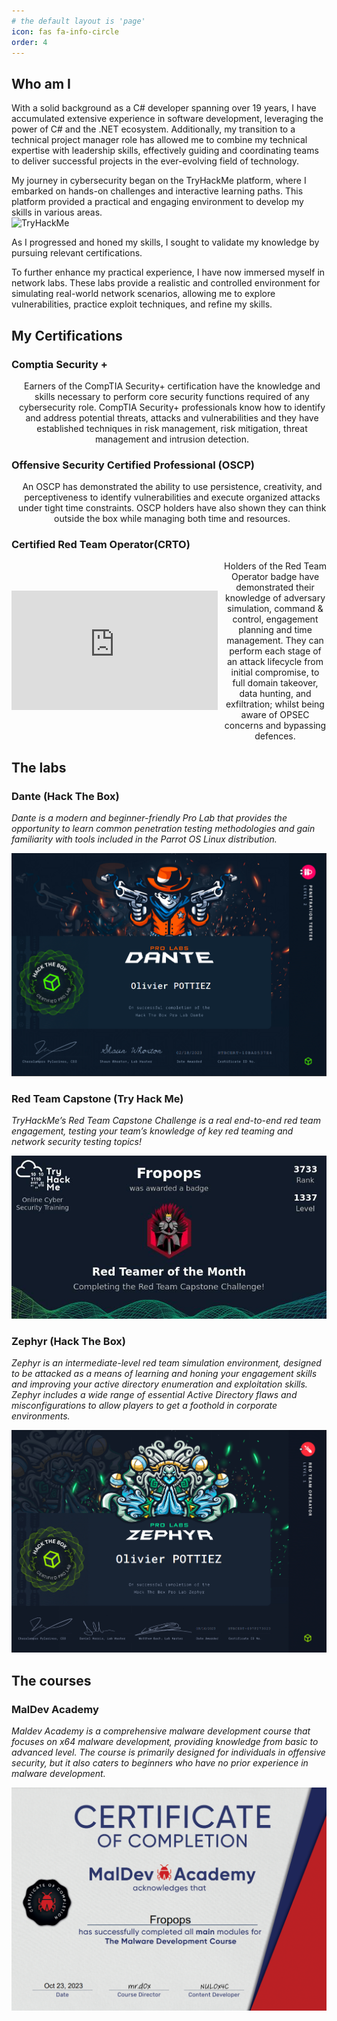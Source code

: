 ```yaml
---
# the default layout is 'page'
icon: fas fa-info-circle
order: 4
---
```


## Who am I

With a solid background as a C# developer spanning over 19 years, I have accumulated extensive experience in software development, leveraging the power of C# and the .NET ecosystem. Additionally, my transition to a technical project manager role has allowed me to combine my technical expertise with leadership skills, effectively guiding and coordinating teams to deliver successful projects in the ever-evolving field of technology.

My journey in cybersecurity began on the TryHackMe platform, where I embarked on hands-on challenges and interactive learning paths. This platform provided a practical and engaging environment to develop my skills in various areas.<br/>
<img src="https://tryhackme-badges.s3.amazonaws.com/Fropops.png" alt="TryHackMe">

As I progressed and honed my skills, I sought to validate my knowledge by pursuing relevant certifications. 

To further enhance my practical experience, I have now immersed myself in network labs. These labs provide a realistic and controlled environment for simulating real-world network scenarios, allowing me to explore vulnerabilities, practice exploit techniques, and refine my skills. 

## My Certifications
### Comptia Security +

<div class="container" align="center" style="display: flex; align-items: center">
    <div>
        <div data-iframe-width="150" data-iframe-height="270" data-share-badge-id="7955b983-1cdd-4ad5-9f80-5db4ea708248" data-share-badge-host="https://www.credly.com"></div><script type="text/javascript" async src="//cdn.credly.com/assets/utilities/embed.js"></script>
    </div>
    <hr>
    <div style="margin-left:10px;">
        Earners of the CompTIA Security+ certification have the knowledge and skills necessary to perform core security functions required of any cybersecurity role. CompTIA Security+ professionals know how to identify and address potential threats, attacks and vulnerabilities and they have established techniques in risk management, risk mitigation, threat management and intrusion detection.
    </div>
</div>


### Offensive Security Certified Professional (OSCP)

<div class="container" align="center" style="display: flex; align-items: center">
    <div>
        <div data-iframe-width="150" data-iframe-height="270" data-share-badge-id="d3d70e13-719a-45df-ace1-96ea93fb0f02" data-share-badge-host="https://www.credly.com"></div><script type="text/javascript" async src="//cdn.credly.com/assets/utilities/embed.js"></script>
    </div>
    <hr>
    <div style="margin-left:10px;">
        An OSCP has demonstrated the ability to use persistence, creativity, and perceptiveness to identify vulnerabilities and execute organized attacks under tight time constraints. OSCP holders have also shown they can think outside the box while managing both time and resources.
    </div>
</div>

### Certified Red Team Operator(CRTO)

<div class="container" align="center" style="display: flex; align-items: center">
    <div>
         <iframe src="https://api.eu.badgr.io/public/assertions/R0FoLGbrSZm3j_9fo8-O2w?embedVersion=1&amp;embedWidth=330&amp;embedHeight=191&amp;identity__email=olivier_pottiez%40yahoo.fr" title="Badge: Red Team Operator" style="width: 330px; height: 191px; border: 0px;"></iframe>
    </div>
    <hr>
    <div style="margin-left:10px;">
        Holders of the Red Team Operator badge have demonstrated their knowledge of adversary simulation, command & control, engagement planning and time management. They can perform each stage of an attack lifecycle from initial compromise, to full domain takeover, data hunting, and exfiltration; whilst being aware of OPSEC concerns and bypassing defences.
    </div>
</div>

## The labs

### Dante (Hack The Box)

*Dante is a modern and beginner-friendly Pro Lab that provides the opportunity to learn common penetration testing methodologies and gain familiarity with tools included in the Parrot OS Linux distribution.*

![Dante Lab](/assets/img/about/Dante.png)

### Red Team Capstone (Try Hack Me)

*TryHackMe’s Red Team Capstone Challenge is a real end-to-end red team engagement, testing your team’s knowledge of key red teaming and network security testing topics!*

![Red Team Capstone](/assets/img/about/RedTeamCapstoneChallenge.jpeg)

### Zephyr (Hack The Box)

*Zephyr is an intermediate-level red team simulation environment, designed to be attacked as a means of learning and honing your engagement skills and improving your active directory enumeration and exploitation skills. Zephyr includes a wide range of essential Active Directory flaws and misconfigurations to allow players to get a foothold in corporate environments.*

![Dante Lab](/assets/img/about/Zephyr.png)

## The courses

### MalDev Academy

*Maldev Academy is a comprehensive malware development course that focuses on x64 malware development, providing knowledge from basic to advanced level. The course is primarily designed for individuals in offensive security, but it also caters to beginners who have no prior experience in malware development.*

![Dante Lab](/assets/img/about/MalDevAcademy.png)
